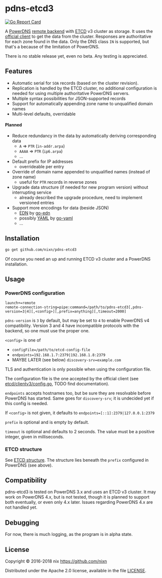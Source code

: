 # pdns-etcd3

[![Go Report Card](https://goreportcard.com/badge/github.com/nixn/pdns-etcd3)](https://goreportcard.com/report/github.com/nixn/pdns-etcd3)

A [PowerDNS][pdns] [remote backend][pdns-remote] with [ETCD][] v3 cluster as storage.
It uses the [official client][etcd-client]
to get the data from the cluster. Responses are authoritative for each zone found in
the data. Only the DNS class `IN` is supported, but that's a because of the limitation
of PowerDNS.

There is no stable release yet, even no beta. Any testing is appreciated.

[pdns]: https://www.powerdns.com/
[pdns-remote]: https://doc.powerdns.com/3/authoritative/backend-remote/
[etcd]: https://github.com/coreos/etcd/
[etcd-client]: https://github.com/coreos/etcd/tree/master/clientv3/

## Features

* Automatic serial for `SOA` records (based on the cluster revision).
* Replication is handled by the ETCD cluster, no additional configuration is needed for using multiple authoritative PowerDNS servers.
* Multiple syntax possibilities for JSON-supported records
* Support for automatically appending zone name to unqualified domain names
* Multi-level defaults, overridable

#### Planned

* Reduce redundancy in the data by automatically deriving corresponding data
  * `A` ⇒ `PTR` (`in-addr.arpa`)
  * `AAAA` ⇒ `PTR` (`ip6.arpa`)
  * …
* Default prefix for IP addresses
  * overrideable per entry
* Override of domain name appended to unqualified names (instead of zone name)
  * useful for `PTR` records in reverse zones
* Upgrade data structure (if needed for new program version) without interrupting service
  * already described the upgrade procedure, need to implement versioned entries
* Support more encodings for data (beside JSON)
  * [EDN][] by [go-edn][]
  * possibly [YAML][] by [go-yaml][]
  * …

[edn]: https://github.com/edn-format/edn
[go-edn]: https://github.com/go-edn/edn
[yaml]: http://www.yaml.org/
[go-yaml]: https://github.com/go-yaml/yaml

## Installation

```sh
go get github.com/nixn/pdns-etcd3
```

Of course you need an up and running ETCD v3 cluster and a PowerDNS installation.

## Usage

### PowerDNS configuration
```
launch+=remote
remote-connection-string=pipe:command=/path/to/pdns-etcd3[,pdns-version=3|4][,<config>][,prefix=anything][,timeout=2000]
```

`pdns-version` is `3` by default, but may be set to `4` to enable PowerDNS v4 compatibility.
Version 3 and 4 have incompatible protocols with the backend, so one must use the proper one.

`<config>` is one of
* `configFile=/path/to/etcd-config-file`
* `endpoints=192.168.1.7:2379|192.168.1.8:2379`
* MAYBE LATER (see below) `discovery-srv=example.com`

TLS and authentication is only possible when using the configuration file.

The configuration file is the one accepted by the official client
(see [etcd/clientv3/config.go](https://github.com/coreos/etcd/blob/master/clientv3/config.go),
TODO find documentation).

`endpoints` accepts hostnames too, but be sure they are resolvable before PowerDNS
has started. Same goes for `discovery-srv`; it is undecided yet if this config is needed.

If `<config>` is not given, it defaults to `endpoints=[::1]:2379|127.0.0.1:2379`

`prefix` is optional and is empty by default.

`timeout` is optional and defaults to 2 seconds. The value must be a positive integer,
given in milliseconds.

### ETCD structure

See [ETCD structure][etcd-structure]. The structure lies beneath the `prefix`
configured in PowerDNS (see above).

[etcd-structure]: doc/ETCD-structure.md

## Compatibility

pdns-etcd3 is tested on PowerDNS 3.x and uses an ETCD v3 cluster. It
may work on PowerDNS 4.x, but is not tested, though it is planned to
support both eventually, or even only 4.x later. Issues regarding
PowerDNS 4.x are not handled yet.

## Debugging

For now, there is much logging, as the program is in alpha state.

## License

Copyright © 2016-2018 nix <https://github.com/nixn>

Distributed under the Apache 2.0 license, available in the file [LICENSE](LICENSE).
